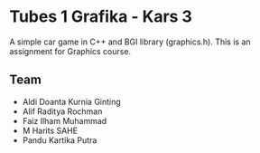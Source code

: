 Tubes 1 Grafika - Kars 3
========================
A simple car game in C++ and BGI library (graphics.h). This is an assignment for Graphics course.

Team
-----
- Aldi Doanta Kurnia Ginting
- Alif Raditya Rochman
- Faiz Ilham Muhammad
- M Harits SAHE
- Pandu Kartika Putra
